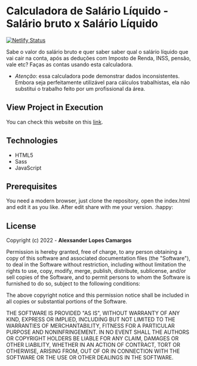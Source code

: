 # Calculadora de Salário Líquido - Salário bruto x Salário Líquido

[![Netlify Status](https://api.netlify.com/api/v1/badges/bc7d4d6d-de65-4fe8-8351-b7e8fc3b85f8/deploy-status)](https://app.netlify.com/sites/calculadora-salario-liquido/deploys)

Sabe o valor do salário bruto e quer saber saber qual o salário líquido que vai cair na conta, após as deduções com Imposto de Renda, INSS, pensão, vale etc? Faças as contas usando esta calculadora.

- *Atenção*: essa calculadora pode demonstrar dados inconsistentes. Embora seja perfeitamente utilizável para cálculos trabalhistas, ela não substitui o trabalho feito por um profissional da área.

## View Project in Execution

You can check this website on this [link](https://calculadora-salario-liquido.netlify.app).

## Technologies

- HTML5
- Sass
- JavaScript

## Prerequisites

You need a modern browser, just clone the repository, open the index.html
and edit it as you like. After edit share with me your version. :happy:

## License

Copyright (c) 2022 - **Alexsander Lopes Camargos**

Permission is hereby granted, free of charge, to any person obtaining a
copy of this software and associated documentation files (the "Software"),
to deal in the Software without restriction, including without limitation
the rights to use, copy, modify, merge, publish, distribute, sublicense,
and/or sell copies of the Software, and to permit persons to whom the
Software is furnished to do so, subject to the following conditions:

The above copyright notice and this permission notice shall be included in
all copies or substantial portions of the Software.

THE SOFTWARE IS PROVIDED "AS IS", WITHOUT WARRANTY OF ANY KIND, EXPRESS OR
IMPLIED, INCLUDING BUT NOT LIMITED TO THE WARRANTIES OF MERCHANTABILITY,
FITNESS FOR A PARTICULAR PURPOSE AND NONINFRINGEMENT. IN NO EVENT SHALL THE
AUTHORS OR COPYRIGHT HOLDERS BE LIABLE FOR ANY CLAIM, DAMAGES OR OTHER
LIABILITY, WHETHER IN AN ACTION OF CONTRACT, TORT OR OTHERWISE, ARISING
FROM, OUT OF OR IN CONNECTION WITH THE SOFTWARE OR THE USE OR OTHER
DEALINGS IN THE SOFTWARE.
